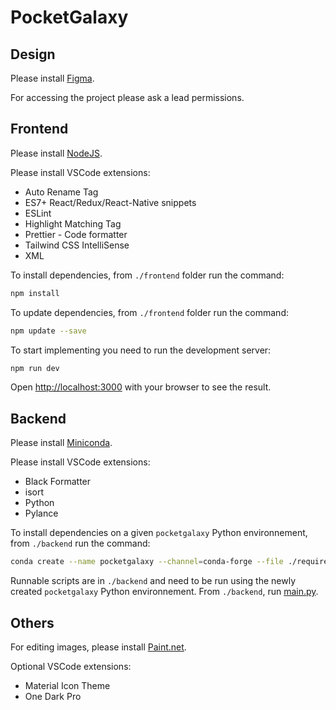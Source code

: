 # PocketGalaxy

## Design

Please install [Figma](https://www.figma.com/).

For accessing the project please ask a lead permissions.

## Frontend

Please install [NodeJS](https://nodejs.org/).

Please install VSCode extensions:

- Auto Rename Tag
- ES7+ React/Redux/React-Native snippets
- ESLint
- Highlight Matching Tag
- Prettier - Code formatter
- Tailwind CSS IntelliSense
- XML

To install dependencies, from `./frontend` folder run the command:

```bash
npm install
```

To update dependencies, from `./frontend` folder run the command:

```bash
npm update --save
```

To start implementing you need to run the development server:

```bash
npm run dev
```

Open [http://localhost:3000](http://localhost:3000) with your browser to see the result.

## Backend

Please install [Miniconda](https://docs.conda.io/projects/miniconda/en/latest/index.html).

Please install VSCode extensions:

- Black Formatter
- isort
- Python
- Pylance

To install dependencies on a given `pocketgalaxy` Python environnement, from `./backend` run the command:

```bash
conda create --name pocketgalaxy --channel=conda-forge --file ./requirements.txt
```

Runnable scripts are in `./backend` and need to be run using the newly created `pocketgalaxy` Python environnement. From `./backend`, run [main.py](.\backend\src\main.py).

## Others

For editing images, please install [Paint.net](https://www.getpaint.net/download.html).

Optional VSCode extensions:

- Material Icon Theme
- One Dark Pro
